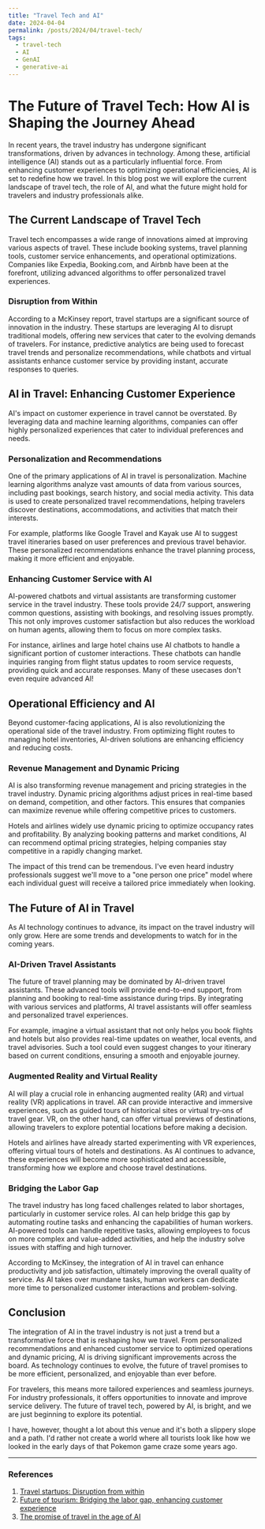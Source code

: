 ```yaml
---
title: "Travel Tech and AI"
date: 2024-04-04
permalink: /posts/2024/04/travel-tech/
tags:
  - travel-tech
  - AI
  - GenAI
  - generative-ai
---
```


# The Future of Travel Tech: How AI is Shaping the Journey Ahead

In recent years, the travel industry has undergone significant transformations, driven by advances in technology.
Among these, artificial intelligence (AI) stands out as a particularly influential force.
From enhancing customer experiences to optimizing operational efficiencies, AI is set to redefine how we travel.
In this blog post we will explore the current landscape of travel tech, the role of AI, and what the future might hold for travelers and industry professionals alike.

## The Current Landscape of Travel Tech

Travel tech encompasses a wide range of innovations aimed at improving various aspects of travel.
These include booking systems, travel planning tools, customer service enhancements, and operational optimizations.
Companies like Expedia, Booking.com, and Airbnb have been at the forefront, utilizing advanced algorithms to offer personalized travel experiences.

### Disruption from Within

According to a McKinsey report, travel startups are a significant source of innovation in the industry.
These startups are leveraging AI to disrupt traditional models, offering new services that cater to the evolving demands of travelers.
For instance, predictive analytics are being used to forecast travel trends and personalize recommendations,
while chatbots and virtual assistants enhance customer service by providing instant, accurate responses to queries.

## AI in Travel: Enhancing Customer Experience

AI's impact on customer experience in travel cannot be overstated.
By leveraging data and machine learning algorithms, companies can offer highly personalized experiences that cater to individual preferences and needs.

### Personalization and Recommendations

One of the primary applications of AI in travel is personalization.
Machine learning algorithms analyze vast amounts of data from various sources, including past bookings, search history, and social media activity.
This data is used to create personalized travel recommendations, helping travelers discover destinations, accommodations, and activities that match their interests.

For example, platforms like Google Travel and Kayak use AI to suggest travel itineraries based on user preferences and previous travel behavior.
These personalized recommendations enhance the travel planning process, making it more efficient and enjoyable.

### Enhancing Customer Service with AI

AI-powered chatbots and virtual assistants are transforming customer service in the travel industry.
These tools provide 24/7 support, answering common questions, assisting with bookings, and resolving issues promptly.
This not only improves customer satisfaction but also reduces the workload on human agents, allowing them to focus on more complex tasks.

For instance, airlines and large hotel chains use AI chatbots to handle a significant portion of customer interactions.
These chatbots can handle inquiries ranging from flight status updates to room service requests, providing quick and accurate responses.
Many of these usecases don't even require advanced AI!

## Operational Efficiency and AI

Beyond customer-facing applications, AI is also revolutionizing the operational side of the travel industry.
From optimizing flight routes to managing hotel inventories, AI-driven solutions are enhancing efficiency and reducing costs.

### Revenue Management and Dynamic Pricing

AI is also transforming revenue management and pricing strategies in the travel industry.
Dynamic pricing algorithms adjust prices in real-time based on demand, competition, and other factors.
This ensures that companies can maximize revenue while offering competitive prices to customers.

Hotels and airlines widely use dynamic pricing to optimize occupancy rates and profitability.
By analyzing booking patterns and market conditions, AI can recommend optimal pricing strategies, helping companies stay competitive in a rapidly changing market.

The impact of this trend can be tremendous. I've even heard industry professionals suggest we'll move to a "one person one price" model where each individual
guest will receive a tailored price immediately when looking.

## The Future of AI in Travel

As AI technology continues to advance, its impact on the travel industry will only grow. Here are some trends and developments to watch for in the coming years.

### AI-Driven Travel Assistants

The future of travel planning may be dominated by AI-driven travel assistants.
These advanced tools will provide end-to-end support, from planning and booking to real-time assistance during trips.
By integrating with various services and platforms, AI travel assistants will offer seamless and personalized travel experiences.

For example, imagine a virtual assistant that not only helps you book flights and hotels but also provides real-time updates on weather, local events, and travel advisories.
Such a tool could even suggest changes to your itinerary based on current conditions, ensuring a smooth and enjoyable journey.

### Augmented Reality and Virtual Reality

AI will play a crucial role in enhancing augmented reality (AR) and virtual reality (VR) applications in travel.
AR can provide interactive and immersive experiences, such as guided tours of historical sites or virtual try-ons of travel gear.
VR, on the other hand, can offer virtual previews of destinations, allowing travelers to explore potential locations before making a decision.

Hotels and airlines have already started experimenting with VR experiences, offering virtual tours of hotels and destinations.
As AI continues to advance, these experiences will become more sophisticated and accessible, transforming how we explore and choose travel destinations.

### Bridging the Labor Gap

The travel industry has long faced challenges related to labor shortages, particularly in customer service roles.
AI can help bridge this gap by automating routine tasks and enhancing the capabilities of human workers.
AI-powered tools can handle repetitive tasks, allowing employees to focus on more complex and value-added activities,
and help the industry solve issues with staffing and high turnover.

According to McKinsey, the integration of AI in travel can enhance productivity and job satisfaction, ultimately improving the overall quality of service.
As AI takes over mundane tasks, human workers can dedicate more time to personalized customer interactions and problem-solving.

## Conclusion

The integration of AI in the travel industry is not just a trend but a transformative force that is reshaping how we travel.
From personalized recommendations and enhanced customer service to optimized operations and dynamic pricing, AI is driving significant improvements across the board.
As technology continues to evolve, the future of travel promises to be more efficient, personalized, and enjoyable than ever before.

For travelers, this means more tailored experiences and seamless journeys.
For industry professionals, it offers opportunities to innovate and improve service delivery.
The future of travel tech, powered by AI, is bright, and we are just beginning to explore its potential.

I have, however, thought a lot about this venue and it's both a slippery slope and a path.
I'd rather not create a world where all tourists look like how we looked in the early days of that Pokemon game craze some years ago.

---

### References

1. [Travel startups: Disruption from within](https://www.mckinsey.com/industries/travel-logistics-and-infrastructure/our-insights/travel-startups-disruption-from-within)
2. [Future of tourism: Bridging the labor gap, enhancing customer experience](https://www.mckinsey.com/industries/travel-logistics-and-infrastructure/our-insights/future-of-tourism-bridging-the-labor-gap-enhancing-customer-experience)
3. [The promise of travel in the age of AI](https://www.mckinsey.com/industries/travel-logistics-and-infrastructure/our-insights/the-promise-of-travel-in-the-age-of-ai)
